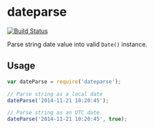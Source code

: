 # dateparse

[![Build Status](https://app.travis-ci.com/crysalead-js/dateparse.svg?branch=master)](https://app.travis-ci.com/crysalead-js/dateparse)

Parse string date value into valid `Date()` instance.

## Usage

```js
var dateParse = require('dateparse');

// Parse string as a local date
dateParse('2014-11-21 10:20:45');

// Parse string as an UTC date.
dateParse('2014-11-21 10:20:45', true);
```
